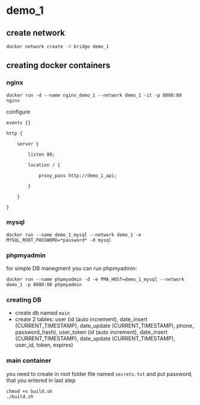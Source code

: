 # demo_1

## create network

```bash
docker network create -d bridge demo_1
```

## creating docker containers

### nginx

```
docker run -d --name nginx_demo_1 --network demo_1 -it -p 8080:80 nginx
```

configure 
```
events {}

http {

    server {

        listen 80;

        location / {

            proxy_pass http://demo_1_api;

        }

    }

}

```

### mysql
```
docker run --name demo_1_mysql --network demo_1 -e MYSQL_ROOT_PASSWORD=*password* -d mysql
```

### phpmyadmin

for simple DB manegment you can run phpmyadmin:

```
docker run --name phpmyadmin -d -e PMA_HOST=demo_1_mysql --network demo_1 -p 8080:80 phpmyadmin
```

### creating DB
* create db named `main`
* create 2 tables:
user (id (auto increment), date_insert (CURRENT_TIMESTAMP), date_update (CURRENT_TIMESTAMP), phone, password_hash), user_token (id (auto increment), date_insert (CURRENT_TIMESTAMP), date_update (CURRENT_TIMESTAMP), user_id, token, expires)


### main container
you need to create in root folder file named `secrets.txt` and put password, that you entered in last step
```
chmod +x build.sh
./build.sh
```
